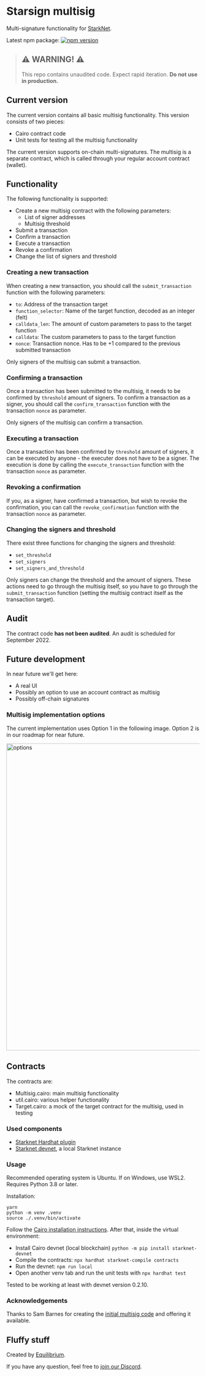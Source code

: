 # Starsign multisig

Multi-signature functionality for [StarkNet](https://starknet.io/what-is-starknet).

Latest npm package: [![npm version](https://badge.fury.io/js/starsign-multisig.svg)](https://badge.fury.io/js/starsign-multisig)

> ## ⚠️ WARNING! ⚠️
>
> This repo contains unaudited code. Expect rapid iteration.
> **Do not use in production.**

## Current version

The current version contains all basic multisig functionality. This version consists of two pieces:

- Cairo contract code
- Unit tests for testing all the multisig functionality

The current version supports on-chain multi-signatures. The multisig is a separate contract, which is called through your regular account contract (wallet).

## Functionality

The following functionality is supported:

- Create a new multisig contract with the following parameters:
  - List of signer addresses
  - Multisig threshold
- Submit a transaction
- Confirm a transaction
- Execute a transaction
- Revoke a confirmation
- Change the list of signers and threshold

### Creating a new transaction

When creating a new transaction, you should call the `submit_transaction` function with the following parameters:

- `to`: Address of the transaction target
- `function_selector`: Name of the target function, decoded as an integer (felt)
- `calldata_len`: The amount of custom parameters to pass to the target function
- `calldata`: The custom parameters to pass to the target function
- `nonce`: Transaction nonce. Has to be +1 compared to the previous submitted transaction

Only signers of the multisig can submit a transaction.

### Confirming a transaction

Once a transaction has been submitted to the multisig, it needs to be confirmed by `threshold` amount of signers. To confirm a transaction as a signer, you should call the `confirm_transaction` function with the transaction `nonce` as parameter.

Only signers of the multisig can confirm a transaction.

### Executing a transaction

Once a transaction has been confirmed by `threshold` amount of signers, it can be executed by anyone - the executer does not have to be a signer. The execution is done by calling the `execute_transaction` function with the transaction `nonce` as parameter.

### Revoking a confirmation

If you, as a signer, have confirmed a transaction, but wish to revoke the confirmation, you can call the `revoke_confirmation` function with the transaction `nonce` as parameter.

### Changing the signers and threshold

There exist three functions for changing the signers and threshold:

- `set_threshold`
- `set_signers`
- `set_signers_and_threshold`

Only signers can change the threshold and the amount of signers. These actions need to go through the multisig itself, so you have to go through the `submit_transaction` function (setting the multisig contract itself as the transaction target).

## Audit

The contract code **has not been audited**. An audit is scheduled for September 2022.

## Future development

In near future we'll get here:

- A real UI
- Possibly an option to use an account contract as multisig
- Possibly off-chain signatures

### Multisig implementation options

The current implementation uses Option 1 in the following image. Option 2 is in our roadmap for near future.

<img src="multisig_options.png" alt="options" width="800"/>

## Contracts

The contracts are:

- Multisig.cairo: main multisig functionality
- util.cairo: various helper functionality
- Target.cairo: a mock of the target contract for the multisig, used in testing

### Used components

- [Starknet Hardhat plugin](https://github.com/Shard-Labs/starknet-hardhat-plugin)
- [Starknet devnet](https://github.com/Shard-Labs/starknet-devnet), a local Starknet instance

### Usage

Recommended operating system is Ubuntu. If on Windows, use WSL2.
Requires Python 3.8 or later.

Installation:

```
yarn
python -m venv .venv
source ./.venv/bin/activate
```

Follow the [Cairo installation instructions](https://www.cairo-lang.org/docs/quickstart.html).
After that, inside the virtual environment:

- Install Cairo devnet (local blockchain) `python -m pip install starknet-devnet`
- Compile the contracts: `npx hardhat starknet-compile contracts`
- Run the devnet: `npm run local`
- Open another venv tab and run the unit tests with `npx hardhat test`

Tested to be working at least with devnet version 0.2.10.

### Acknowledgements

Thanks to Sam Barnes for creating the [initial multisig code](https://github.com/sambarnes/cairo-multisig) and offering it available.

## Fluffy stuff

Created by [Equilibrium](https://equilibrium.co).

If you have any question, feel free to [join our Discord](https://discord.gg/BZbrRbSd2f).
